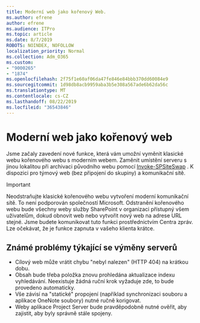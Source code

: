 ```yaml
---
title: Moderní web jako kořenový Web.
ms.author: efrene
author: efrene
ms.audience: ITPro
ms.topic: article
ms.date: 8/7/2019
ROBOTS: NOINDEX, NOFOLLOW
localization_priority: Normal
ms.collection: Adm_O365
ms.custom:
- "9000265"
- "1874"
ms.openlocfilehash: 2f75f1e60af06da47fe846e84bbb370dd60084e9
ms.sourcegitcommit: 1d98db8acb9959aba3b5e308a567ade6b62da56c
ms.translationtype: MT
ms.contentlocale: cs-CZ
ms.lasthandoff: 08/22/2019
ms.locfileid: "36543846"
---
```

# <a name="modern-site-as-root-site"></a>Moderní web jako kořenový web

Jsme začaly zavedení nové funkce, která vám umožní vyměnit klasické webu kořenového webu s moderním webem. Zaměnit umístění serveru s jinou lokalitou při archivaci původního webu pomocí [Invoke-SPSiteSwap](https://docs.microsoft.com/powershell/module/sharepoint-online/invoke-spositeswap?view=sharepoint-ps) . K dispozici pro týmový web (bez připojení do skupiny) a komunikační sítě. 

>[!Important]
> Neodstraňujte klasické kořenového webu vytvoření moderní komunikační sítě. To není podporován společností Microsoft. Odstranění kořenového webu bude všechny weby služby SharePoint v organizaci přístupný všem uživatelům, dokud obnovit web nebo vytvořit nový web na adrese URL stejné. Jsme budete komunikovat tuto funkci prostřednictvím Centra zpráv. Lze očekávat, že je funkce zapnuta v vašeho klienta krátce.

## <a name="known-issues-with-swapping-sites"></a>Známé problémy týkající se výměny serverů
- Cílový web může vrátit chybu "nebyl nalezen" (HTTP 404) na krátkou dobu.
- Obsah bude třeba položka znovu prohledána aktualizace indexu vyhledávání. Neexistuje žádná ruční krok vyžaduje zde, to bude provedeno automaticky.
- Vše závisí na "statické" propojení (například synchronizaci souboru a aplikace OneNote soubory) nutné ručně korigovat.
- Weby aplikace Project Server bude pravděpodobně nutné ověřit, aby zajistit, aby byly správně stále spojeny. 
